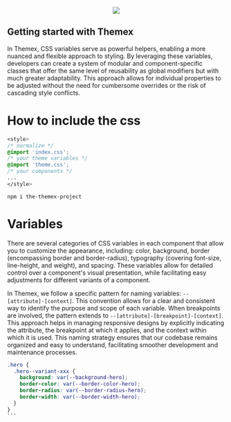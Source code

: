 <p align="center"><a href="https://themexproject.com/"><img src="https://github.com/karstenbiedermann/themex-project/assets/114942316/97322e88-7ba0-4af8-883b-dacb8e5b288a">
 </a></p>

## Getting started with Themex

In Themex, CSS variables serve as powerful helpers, enabling a more nuanced and flexible approach to styling. By leveraging these variables, developers can create a system of modular and component-specific classes that offer the same level of reusability as global modifiers but with much greater adaptability. This approach allows for individual properties to be adjusted without the need for cumbersome overrides or the risk of cascading style conflicts.

# How to include the css

```css
<style>
/* normalize */
@import 'index.css';
/* your theme variables */
@import 'theme.css';
/* your components */
...
</style>
```

```shell
npm i the-themex-project
```

# Variables

There are several categories of CSS variables in each component that allow you to customize the appearance, including: color, background, border (encompassing border and border-radius), typography (covering font-size, line-height, and weight), and spacing. These variables allow for detailed control over a component's visual presentation, while facilitating easy adjustments for different variants of a component.

In Themex, we follow a specific pattern for naming variables: `--[attribute]-[context]`. This convention allows for a clear and consistent way to identify the purpose and scope of each variable. When breakpoints are involved, the pattern extends to `--[attribute]-[breakpoint]-[context]`. This approach helps in managing responsive designs by explicitly indicating the attribute, the breakpoint at which it applies, and the context within which it is used. This naming strategy ensures that our codebase remains organized and easy to understand, facilitating smoother development and maintenance processes.

````css
.hero {
  .hero--variant-xxx {
    background: var(--background-hero);
    border-color: var(--border-color-hero);
    border-radius: var(--border-radius-hero);
    border-width: var(--border-width-hero);
  }
}
```
````
